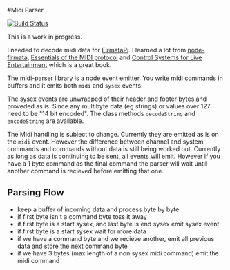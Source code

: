 #Midi Parser

[![Build Status](https://travis-ci.org/reconbot/midi-parser.png?branch=master)](https://travis-ci.org/reconbot/midi-parser)

This is a work in progress.

I needed to decode midi data for [FirmataPi](https://github.com/reconbot/firmata-pi). I learned a lot from [node-firmata](https://github.com/jgautier/firmata), [Essentials of the MIDI protocol](https://ccrma.stanford.edu/~craig/articles/linuxmidi/misc/essenmidi.html) and [Control Systems for Live Entertainment](http://www.amazon.com/Control-Systems-Live-Entertainment-Huntington/dp/0240809378) which is a great book.

The midi-parser library is a node event emitter. You write midi commands in buffers and it emits both `midi` and `sysex` events.

The sysex events are unwrapped of their header and footer bytes and proveded as is. Since any multibyte data (eg strings) or values over 127 need to be "14 bit encoded". The class methods `decodeString` and `encodeString` are available.

The Midi handling is subject to change. Currently they are emitted as is on the `midi` event. However the difference between channel and system commands and commands without data is still being worked out. Currently as long as data is continuing to be sent, all events will emit. However if you have a 1 byte command as the final command the parser will wait until another command is recieved before emitting that one.

## Parsing Flow

 - keep a buffer of incoming data and process byte by byte
 - if first byte isn't a command byte toss it away
 - if first byte is a start sysex, and last byte is end sysex emit sysex event
 - if first byte is a start sysex wait for more data
 - if we have a command byte and we recieve another, emit all previous data and store the next command byte
 - if we have 3 bytes (max length of a non sysex midi command) emit the midi command

